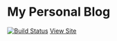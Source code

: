 My Personal Blog
=============
[![Build Status](https://travis-ci.org/jamesmstone/Uno-Zwei-Tros-Quatter.svg?branch=master)](https://travis-ci.org/jamesmstone/Uno-Zwei-Tros-Quatter)
[View Site](http://uno-zwei-tros-quatter.jamesst.one/)
